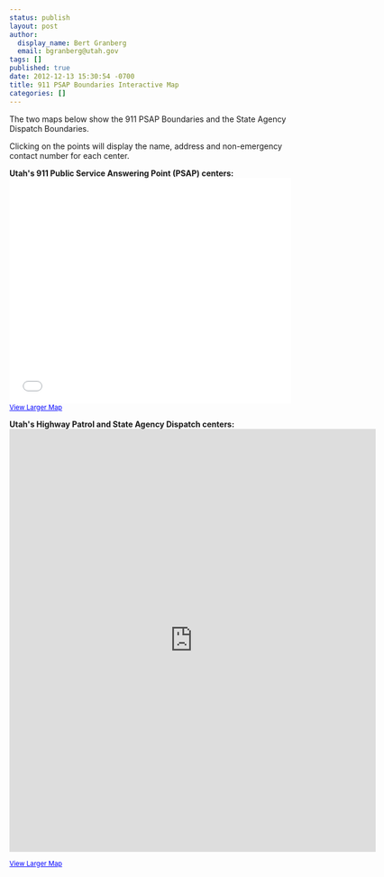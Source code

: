 ```yaml
---
status: publish
layout: post
author:
  display_name: Bert Granberg
  email: bgranberg@utah.gov
tags: []
published: true
date: 2012-12-13 15:30:54 -0700
title: 911 PSAP Boundaries Interactive Map
categories: []
---
```

<p>The two maps below show the 911 PSAP Boundaries and the State Agency Dispatch Boundaries.</p>
<p>Clicking on the points will display the name, address and non-emergency contact number for each center.</p>
<p><strong>Utah's 911 Public Service Answering Point (PSAP) centers:</strong><br />
<iframe width="500" height="400" frameborder="0" scrolling="no" marginheight="0" marginwidth="0" title="Utah PSAP Dispatch Boundaries and Centers" src="//utah.maps.arcgis.com/apps/Embed/index.html?webmap=db41517c8f204cd5beac34a65dc54da0&amp;extent=-121.9043,32.2221,-101.3818,46.9728&amp;zoom=true&amp;previewImage=false&amp;scale=true&amp;disable_scroll=true&amp;theme=light"></iframe>
<br /><small><a href="http://utah.maps.arcgis.com/home/webmap/viewer.html?webmap=db41517c8f204cd5beac34a65dc54da0&amp;extent=-117.0061,36.2411,-106.4702,42.7441" style="color:#0000FF;text-align:left" target="_blank">View Larger Map</a></small></p>
<p><strong>Utah's Highway Patrol and State Agency Dispatch centers:</strong><br />
<iframe width="650" height="750" frameborder="0" scrolling="no" marginheight="0" marginwidth="0" src="http://utah.maps.arcgis.com/home/webmap/templates/OnePane/basicviewer/embed.html?webmap=31e4ef140f844fce8cea3fba6de15674&amp;gcsextent=-117.0061,36.2411,-106.4702,42.7441&amp;displayslider=true&amp;displayscalebar=false&amp;displaysearch=true"></iframe></p>
<p><small><a href="http://utah.maps.arcgis.com/home/webmap/viewer.html?webmap=31e4ef140f844fce8cea3fba6de15674&amp;extent=-117.0061,36.2411,-106.4702,42.7441" style="color:#0000FF;text-align:left" target="_blank">View Larger Map</a></small></p>
